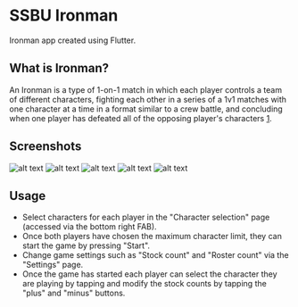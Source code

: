 # SSBU Ironman
Ironman app created using Flutter.

## What is Ironman?
An Ironman is a type of 1-on-1 match in which each player controls a team of different characters, fighting each other in a series of a 1v1 matches with one character at a time in a format similar to a crew battle, and concluding when one player has defeated all of the opposing player's characters [1](https://www.ssbwiki.com/Ironman).

## Screenshots
![alt text](https://raw.githubusercontent.com/ConnorLee2/SSB-Ironman/master/docs/screenshots/Screenshot_1615641581.png "home")
![alt text](https://raw.githubusercontent.com/ConnorLee2/SSB-Ironman/master/docs/screenshots/Screenshot_1615641586.png "settings")
![alt text](https://raw.githubusercontent.com/ConnorLee2/SSB-Ironman/master/docs/screenshots/Screenshot_1615641591.png "character selection screen")
![alt text](https://raw.githubusercontent.com/ConnorLee2/SSB-Ironman/master/docs/screenshots/Screenshot_1615641619.png "game  screen")
![alt text](https://raw.githubusercontent.com/ConnorLee2/SSB-Ironman/master/docs/screenshots/Screenshot_1615641605.png "search screen")

## Usage
* Select characters for each player in the "Character selection" page (accessed via the bottom right FAB).
* Once both players have chosen the maximum character limit, they can start the game by pressing "Start".
* Change game settings such as "Stock count" and "Roster count" via the "Settings" page.
* Once the game has started each player can select the character they are playing by tapping and modify the stock counts by tapping the "plus" and "minus" buttons.
